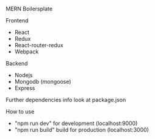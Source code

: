 MERN Boilersplate

Frontend
* React
* Redux
* React-router-redux
* Webpack

Backend
* Nodejs
* Mongodb (mongoose)
* Express

Further dependencies info look at package.json

How to use
* "npm run dev" for development (localhost:9000)
* "npm run build" build for production (localhost:3000)
